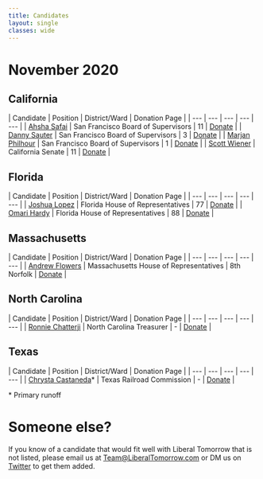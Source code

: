 ```yaml
---
title: Candidates
layout: single
classes: wide
---
```


# November 2020

## California

| Candidate | Position | District/Ward | Donation Page |
| --- | --- | --- | --- | --- |
| [Ahsha Safai](https://www.ahshaforsupervisor.com/)  | San Francisco Board of Supervisors | 11  | [Donate](https://secure.ngpvan.com/apOdCCy8_EyY47ttqSm1wA2)  |
| [Danny Sauter](https://www.dannyd3.com/)  | San Francisco Board of Supervisors | 3 | [Donate](https://secure.democracyengine.com/DannySauter)  |
| [Marjan Philhour](https://www.votemarjan.com/)  | San Francisco Board of Supervisors | 1 | [Donate](https://secure.democracyengine.com/PhilhourSupervisor2020)  |
| [Scott Wiener](https://www.scottwiener.com/)  | California Senate | 11 | [Donate](https://www.scottwiener.com/donate)  |

## Florida

| Candidate | Position | District/Ward | Donation Page |
| --- | --- | --- | --- | --- |
| [Joshua Lopez](https://joshualopez.vote/)  | Florida House of Representatives | 77 | [Donate](https://secure.actblue.com/donate/joshua-lopez-for-district-77-1)  |
| [Omari Hardy](https://twitter.com/OmariJHardy)  | Florida House of Representatives | 88 | [Donate](https://politics.raisethemoney.com/omarihardy) |

## Massachusetts

| Candidate | Position | District/Ward | Donation Page |
| --- | --- | --- | --- | --- |
| [Andrew Flowers](http://andrewflowers.com/)  | Massachusetts House of Representatives | 8th Norfolk | [Donate](https://secure.actblue.com/donate/andrew-flowers)  |

## North Carolina

| Candidate | Position | District/Ward | Donation Page |
| --- | --- | --- | --- | --- |
| [Ronnie Chatterji](https://www.ronniechatterji.com/)  | North Carolina Treasurer | - | [Donate](https://secure.actblue.com/donate/ronnie-for-nc-fam)  |

## Texas

| Candidate | Position | District/Ward | Donation Page |
| --- | --- | --- | --- | --- |
| [Chrysta Castaneda](https://chrystafortexas.com/index.html)*  | Texas Railroad Commission | - | [Donate](https://secure.actblue.com/donate/bp-chrysta-website)  |

\* Primary runoff

# Someone else?

If you know of a candidate that would fit well with Liberal Tomorrow that is not listed, please email us at [Team@LiberalTomorrow.com](mailto:Team@LiberalTomorrow.com) or DM us on [Twitter](https://twitter.com/LiberalTomorrow) to get them added.
